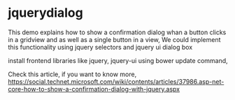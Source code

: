 # jquerydialog

This demo explains how to show a confirmation dialog whan a button clicks in a gridview and as well as a single button in a view, We could implement this functionality using jquery selectors and jquery ui dialog box

install frontend libraries like jquery, jquery-ui using bower update command, 

Check this article, if you want to know more, https://social.technet.microsoft.com/wiki/contents/articles/37986.asp-net-core-how-to-show-a-confirmation-dialog-with-jquery.aspx

